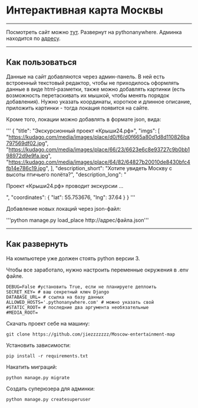 # Интерактивная карта Москвы

---

Посмотреть сайт можно [тут](http://polya.pythonanywhere.com/).
Развернут на pythonanywhere. 
Админка находится по [адресу](http://polya.pythonanywhere.com/admin).

--- 

## Как пользоваться 

Данные на сайт добавляются через админ-панель. В ней есть встроенный текстовый редактор, чтобы не приходилось оформлять данные в виде html-разметки, также можно добавлять картинки (есть возможность перетаскивать их мышкой, чтобы менять порядок добавления). Нужно указать координаты, короткое и длинное описание, приложить картинки - тогда локация появится на сайте.

Кроме  того, локации можно добавлять в формате json, вида:

'''
{
    "title": "Экскурсионный проект «Крыши24.рф»",
    "imgs": [
        "https://kudago.com/media/images/place/d0/f6/d0f665a80d1d8d110826ba797569df02.jpg",
        "https://kudago.com/media/images/place/66/23/6623e6c8e93727c9b0bb198972d9e9fa.jpg",
        "https://kudago.com/media/images/place/64/82/64827b20010de8430bfc4fb14e786c19.jpg",
    ],
    "description_short": "Хотите увидеть Москву с высоты птичьего полёта?",
    "description_long": "<p>Проект «Крыши24.рф» проводит экскурсии ...</p>",
    "coordinates": {
        "lat": 55.753676,
        "lng": 37.64
    }
}
'''

Добавление новых локаций через json-файл:

'''python manage.py load_place http://адрес/файла.json'''

---

## Как развернуть

На компьютере уже должен стоять python версии 3. 

Чтобы все заработало, нужно настроить переменные окружения в .env файле. 

```
DEBUG=False #установить True, если не планируете деплоить
SECRET_KEY= # ваш секретный ключ Django
DATABASE_URL= # ссылка на базу данных
ALLOWED_HOSTS='.pythonanywhere.com' # можно указать свой
#STATIC_ROOT= # последние два аргумента необязательные
#MEDIA_ROOT=
```

Скачать проект себе на машину:

```git clone https://github.com/jiezzzzzzz/Moscow-entertainment-map```

Установить зависимости: 

```pip install -r requirements.txt```

Накатить миграций:

```python manage.py migrate```

Создать суперюзера для админки:

```python manage.py createsuperuser```



